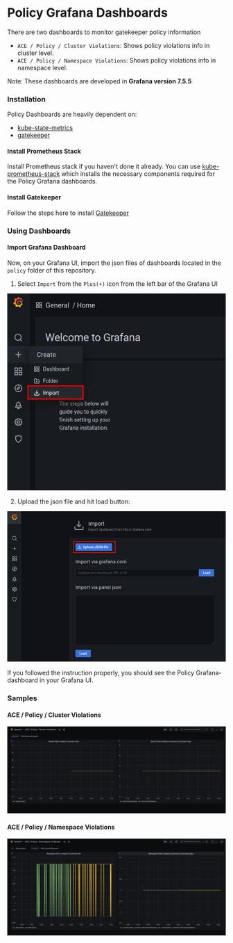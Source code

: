 # Policy Grafana Dashboards

There are two dashboards to monitor gatekeeper policy information

- `ACE / Policy / Cluster Violations`: Shows policy violations info in cluster level.
- `ACE / Policy / Namespace Violations`: Shows policy violations info in namespace level.

Note: These dashboards are developed in **Grafana version 7.5.5**

### Installation

Policy Dashboards are heavily dependent on:

- [kube-state-metrics](https://github.com/kubernetes/kube-state-metrics)
- [gatekeeper](https://github.com/open-policy-agent/gatekeeper)

#### Install Prometheus Stack

Install Prometheus stack if you haven't done it already. You can use [kube-prometheus-stack](https://artifacthub.io/packages/helm/prometheus-community/kube-prometheus-stack) which installs the necessary components required for the Policy Grafana dashboards.

#### Install Gatekeeper

Follow the steps here to install [Gatekeeper](https://github.com/open-policy-agent/gatekeeper/tree/master/charts/gatekeeper)

### Using Dashboards

#### Import Grafana Dashboard

Now, on your Grafana UI, import the json files of dashboards located in the `policy` folder of this repository.


1. Select `Import` from the `Plus(+)` icon from the left bar of the Grafana UI

![Import New Dashboard](/policy/images/import_dashboard_1.png)

2. Upload the json file and hit load button:

![Upload Dashboard JSON](/policy/images/import_dashboard_2.png)


If you followed the instruction properly, you should see the Policy Grafana-dashboard in your Grafana UI.

### Samples

####  ACE / Policy / Cluster Violations

![ACE / Policy / Cluster Violations](/policy/images/cluster-violations.png)
####  ACE / Policy / Namespace Violations

![ACE / Policy / Namespace Violations](/policy/images/namespace-violations.png)

